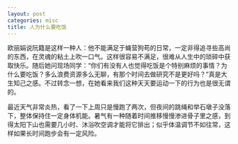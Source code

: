 ```yaml
---
layout: post
categories: misc
title: 人为什么要吃饭
---
```


欧丽娟说阮籍是这样一种人：他不能满足于蝇营狗苟的日常，一定非得追寻些高尚的东西，在灵魂的粘土上吹一口气。这样很容易不满足，很难从人生中的琐碎中获取快乐。随后她问现场同学：“你们有没有人也觉得吃饭是个特别麻烦的事情？为什么要吃饭？多么浪费资源多么无聊，有那个时间去做研究不是更好吗？”真是大生知己之感。不过转念一想，在她看来我们这种天天要运动一下的行为也是很无谓的。

最近天气非常炎热，看了一下上周只是慢跑了两次，但夜间的跳绳和举石墩子没落下，整体保持住一定身体机能。暑气有一种随着时间推移慢慢渗进骨子里之感，到得太阳下山也需要几小时、沐浴吹空调才能将它排出；似乎体温调节不如往常，这样如果长时间跑步会有一定风险。
